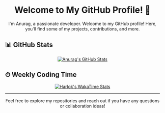 <h1 align="center">Welcome to My GitHub Profile! 👋</h1>

<p align="center">
  I'm Anurag, a passionate developer. Welcome to my GitHub profile! Here, you'll find some of my projects, contributions, and more.
</p>

## 📊 GitHub Stats

<p align="center">
  <!-- GitHub Stats Card -->
  <a href="https://github.com/ANNI69">
    <img src="https://github-readme-stats.vercel.app/api?username=ANNI69&show_icons=true&theme=radical" alt="Anurag's GitHub Stats" />
  </a>
</p>

## ⏱ Weekly Coding Time

<p align="center">
  <!-- WakaTime Stats Card -->
  <a href="https://wakatime.com/@ffflabs">
    <img src="https://github-readme-stats.vercel.app/api/wakatime?username=ffflabs&theme=radical" alt="Harlok's WakaTime Stats" />
  </a>
</p>

---

<p align="center">
  Feel free to explore my repositories and reach out if you have any questions or collaboration ideas!
</p>

<p align="center">
  <!-- Optional: Add your social media links -->
  <!-- Example: -->
  <!-- <a href="Your LinkedIn URL"><img src="icon link" /></a> -->
</p>

